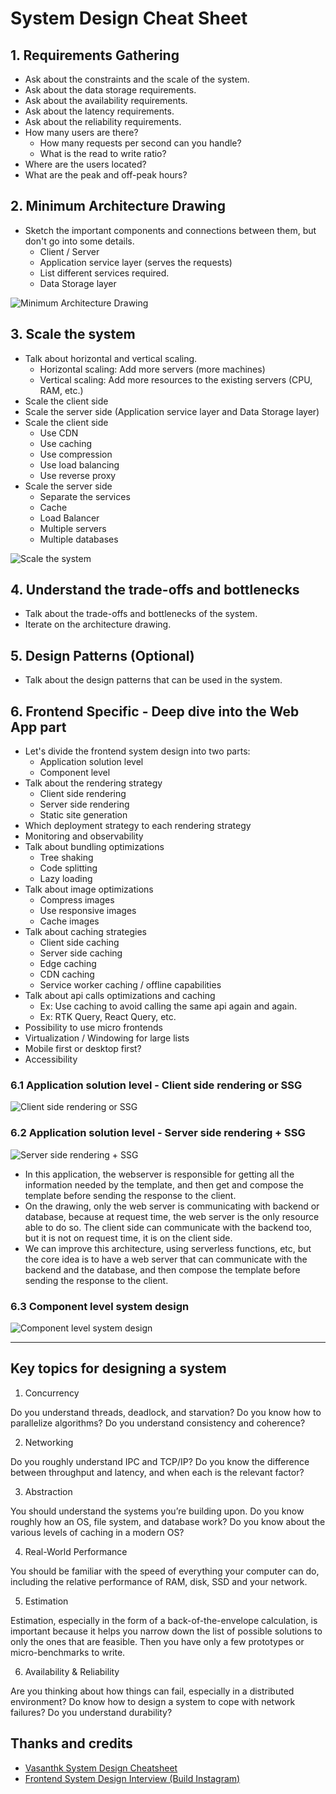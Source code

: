 # System Design Cheat Sheet

## 1. Requirements Gathering

- Ask about the constraints and the scale of the system.
- Ask about the data storage requirements.
- Ask about the availability requirements.
- Ask about the latency requirements.
- Ask about the reliability requirements.
- How many users are there?
  - How many requests per second can you handle?
  - What is the read to write ratio?
- Where are the users located?
- What are the peak and off-peak hours?

## 2. Minimum Architecture Drawing

- Sketch the important components and connections between them, but don't go into some details.
  - Client / Server
  - Application service layer (serves the requests)
  - List different services required.
  - Data Storage layer

![Minimum Architecture Drawing](./minimum-architecture.excalidraw.png)

## 3. Scale the system

- Talk about horizontal and vertical scaling.
  - Horizontal scaling: Add more servers (more machines)
  - Vertical scaling: Add more resources to the existing servers (CPU, RAM, etc.)
- Scale the client side
- Scale the server side (Application service layer and Data Storage layer)
- Scale the client side
  - Use CDN
  - Use caching
  - Use compression
  - Use load balancing
  - Use reverse proxy
- Scale the server side
  - Separate the services
  - Cache
  - Load Balancer
  - Multiple servers
  - Multiple databases

![Scale the system](./scale-minimum-architecture.excalidraw.png)

## 4. Understand the trade-offs and bottlenecks

- Talk about the trade-offs and bottlenecks of the system.
- Iterate on the architecture drawing.

## 5. Design Patterns (Optional)

- Talk about the design patterns that can be used in the system.

## 6. Frontend Specific - Deep dive into the Web App part

- Let's divide the frontend system design into two parts:
  - Application solution level
  - Component level
- Talk about the rendering strategy
  - Client side rendering
  - Server side rendering
  - Static site generation
- Which deployment strategy to each rendering strategy
- Monitoring and observability
- Talk about bundling optimizations
  - Tree shaking
  - Code splitting
  - Lazy loading
- Talk about image optimizations
  - Compress images
  - Use responsive images
  - Cache images
- Talk about caching strategies
  - Client side caching
  - Server side caching
  - Edge caching
  - CDN caching
  - Service worker caching / offline capabilities
- Talk about api calls optimizations and caching
  - Ex: Use caching to avoid calling the same api again and again.
  - Ex: RTK Query, React Query, etc.
- Possibility to use micro frontends
- Virtualization / Windowing for large lists
- Mobile first or desktop first?
- Accessibility

### 6.1 Application solution level - Client side rendering or SSG

![Client side rendering or SSG](./csr-and-ssg-solution.excalidraw.png)

### 6.2 Application solution level - Server side rendering + SSG

![Server side rendering + SSG](./ssr-plus-ssg-solution.excalidraw.png)

- In this application, the webserver is responsible for getting all the information needed by the template, and then get and compose the template before sending the response to the client.
- On the drawing, only the web server is communicating with backend or database, because at request time, the web server is the only resource able to do so. The client side can communicate with the backend too, but it is not on request time, it is on the client side.
- We can improve this architecture, using serverless functions, etc, but the core idea is to have a web server that can communicate with the backend and the database, and then compose the template before sending the response to the client.

### 6.3 Component level system design

![Component level system design](./instagram-feed-example.excalidraw.png)

---

## Key topics for designing a system

1. Concurrency

Do you understand threads, deadlock, and starvation? Do you know how to parallelize algorithms? Do you understand consistency and coherence?

2. Networking

Do you roughly understand IPC and TCP/IP? Do you know the difference between throughput and latency, and when each is the relevant factor?

3. Abstraction

You should understand the systems you’re building upon. Do you know roughly how an OS, file system, and database work? Do you know about the various levels of caching in a modern OS?

4. Real-World Performance

You should be familiar with the speed of everything your computer can do, including the relative performance of RAM, disk, SSD and your network.

5. Estimation

Estimation, especially in the form of a back-of-the-envelope calculation, is important because it helps you narrow down the list of possible solutions to only the ones that are feasible. Then you have only a few prototypes or micro-benchmarks to write.

6. Availability & Reliability

Are you thinking about how things can fail, especially in a distributed environment? Do know how to design a system to cope with network failures? Do you understand durability?

## Thanks and credits

- [Vasanthk System Design Cheatsheet](https://gist.github.com/vasanthk/485d1c25737e8e72759f)
- [Frontend System Design Interview (Build Instagram)](https://www.youtube.com/watch?v=_HjRSHeQ92k&t=671s)
